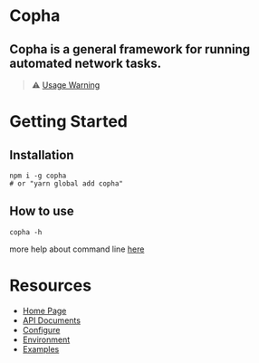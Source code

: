 # Copha
## Copha is a general framework for running automated network tasks.

> ⚠️ [Usage Warning](https://copha.net/usage_warning)

# Getting Started
## Installation
```
npm i -g copha
# or "yarn global add copha"
```

## How to use
```
copha -h
```
more help about command line [here](https://copha.net/cli)

# Resources
* [Home Page](https://copha.net)
* [API Documents](https://copha.net/api)
* [Configure](https://copha.net/configure)
* [Environment](https://copha.net/env)
* [Examples](https://copha.net/examples)
